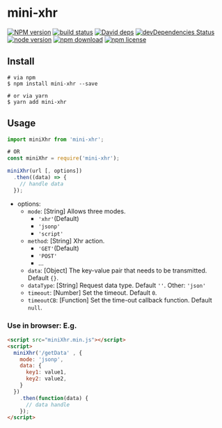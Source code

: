 # mini-xhr

[![NPM version][npm-image]][npm-url]
[![build status][travis-image]][travis-url]
[![David deps][david-image]][david-url]
[![devDependencies Status][david-dev-image]][david-dev-url]
[![node version][node-image]][node-url]
[![npm download][download-image]][download-url]
[![npm license][license-image]][download-url]

[npm-image]: https://img.shields.io/npm/v/mini-xhr.svg?style=flat-square
[npm-url]: https://npmjs.org/package/mini-xhr
[travis-image]: https://img.shields.io/travis/cycdpo/mini-xhr.svg?style=flat-square
[travis-url]: https://travis-ci.org/cycdpo/mini-xhr
[david-image]: https://img.shields.io/david/cycdpo/mini-xhr.svg?style=flat-square
[david-url]: https://david-dm.org/cycdpo/mini-xhr
[david-dev-image]: https://david-dm.org/cycdpo/mini-xhr/dev-status.svg?style=flat-square
[david-dev-url]: https://david-dm.org/cycdpo/mini-xhr?type=dev
[node-image]: https://img.shields.io/badge/node.js-%3E=_6.0-green.svg?style=flat-square
[node-url]: http://nodejs.org/download/
[download-image]: https://img.shields.io/npm/dm/mini-xhr.svg?style=flat-square
[download-url]: https://npmjs.org/package/mini-xhr
[license-image]: https://img.shields.io/npm/l/mini-xhr.svg?style=flat-square

## Install
```shell
# via npm
$ npm install mini-xhr --save

# or via yarn
$ yarn add mini-xhr
```

## Usage
```javascript
import miniXhr from 'mini-xhr';

# OR
const miniXhr = require('mini-xhr');

miniXhr(url [, options])
  .then((data) => {
    // handle data
  });
```

* options:
  * `mode`: [String] Allows three modes.
    * `'xhr'`(Default)
    * `'jsonp'`
    * `'script'`
  * `method`: [String] Xhr action.
    * `'GET'`(Default)
    * `'POST'`
    * ...
  * `data`: [Object] The key-value pair that needs to be transmitted. Default `{}`.
  * `dataType`: [String] Request data type. Default `''`. Other: `'json'`
  * `timeout`: [Number] Set the timeout. Default `0`.
  * `timeoutCB`: [Function] Set the time-out callback function. Default `null`.

### Use in browser: E.g.
```html
<script src="miniXhr.min.js"></script>
<script>
  miniXhr('/getData' , {
    mode: 'jsonp',
    data: {
      key1: value1,
      key2: value2,
    }
  })
    .then(function(data) {
      // data handle
    });
</script>
```

